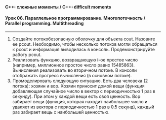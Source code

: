 #### C++: сложные моменты / C++: difficult moments  
#### Урок 06. Параллельное программирование. Многопоточность / Parallel programming. Multithreading  

***

1. Создайте потокобезопасную оболочку для объекта cout. Назовите ее pcout. Необходимо, чтобы несколько потоков могли обращаться к pcout и информация выводилась в консоль. Продемонстрируйте работу pcout.  
2. Реализовать функцию, возвращающую i-ое простое число (например, миллионное простое число равно 15485863). Вычисления реализовать во вторичном потоке. В консоли отображать прогресс вычисления (в основном потоке).  
3. Промоделировать следующую ситуацию. Есть два человека (2 потока): хозяин и вор. Хозяин приносит домой вещи (функция добавляющая случайное число в вектор с периодичностью 1 раз в секунду). При этом у каждой вещи есть своя ценность. Вор забирает вещи (функция, которая находит наибольшее число и удаляет из вектора с периодичностью 1 раз в 0.5 секунд), каждый раз забирает вещь с наибольшей ценностью.  

